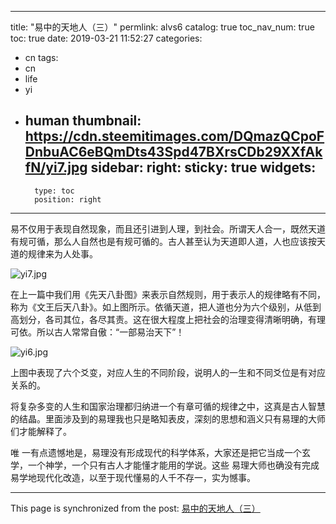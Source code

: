 
---
title: "易中的天地人（三）"
permlink: alvs6
catalog: true
toc_nav_num: true
toc: true
date: 2019-03-21 11:52:27
categories:
- cn
tags:
- cn
- life
- yi
- human
thumbnail: https://cdn.steemitimages.com/DQmazQCpoFDnbuAC6eBQmDts43Spd47BXrsCDb29XXfAkfN/yi7.jpg
sidebar:
    right:
        sticky: true
widgets:
    -
        type: toc
        position: right
---


易不仅用于表现自然现象，而且还引进到人理，到社会。所谓天人合一，既然天道有规可循，那么人自然也是有规可循的。古人甚至认为天道即人道，人也应该按天道的规律来为人处事。

![yi7.jpg](https://cdn.steemitimages.com/DQmazQCpoFDnbuAC6eBQmDts43Spd47BXrsCDb29XXfAkfN/yi7.jpg)

在上一篇中我们用《先天八卦图》来表示自然规则，用于表示人的规律略有不同，称为《文王后天八卦》。如上图所示。依循天道，把人道也分为六个级别，从低到高划分，各司其位，各尽其责。这在很大程度上把社会的治理变得清晰明确，有理可依。所以古人常常自傲：“一部易治天下”！

![yi6.jpg](https://cdn.steemitimages.com/DQmbGm3XYW2Xf2jsnP6vzzGi8g3PTV4nZgu9NenngCvA1Wk/yi6.jpg)

上图中表现了六个爻变，对应人生的不同阶段，说明人的一生和不同爻位是有对应关系的。

将复杂多变的人生和国家治理都归纳进一个有章可循的规律之中，这真是古人智慧的结晶。里面涉及到的易理我也只是略知表皮，深刻的思想和涵义只有易理的大师们才能解释了。

唯 一有点遗憾地是，易理没有形成现代的科学体系，大家还是把它当成一个玄学，一个神学，一个只有古人才能懂才能用的学说。这些 易理大师也确没有完成易学地现代化改造，以至于现代懂易的人千不存一，实为憾事。

- - -

This page is synchronized from the post: [易中的天地人（三）](https://steemit.com/@lemooljiang/alvs6)
